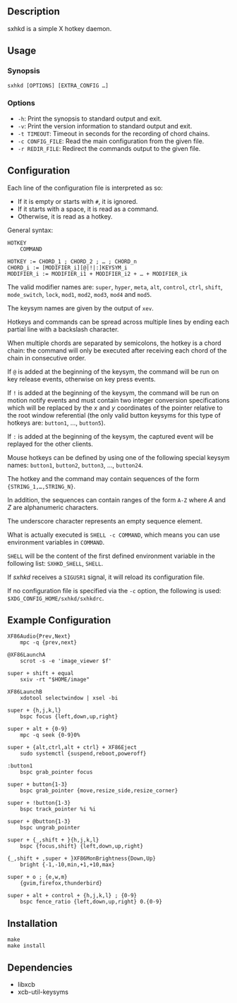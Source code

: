 ## Description

sxhkd is a simple X hotkey daemon.

## Usage

### Synopsis

    sxhkd [OPTIONS] [EXTRA_CONFIG …]

### Options

* `-h`: Print the synopsis to standard output and exit.
* `-v`: Print the version information to standard output and exit.
* `-t TIMEOUT`: Timeout in seconds for the recording of chord chains.
* `-c CONFIG_FILE`: Read the main configuration from the given file.
* `-r REDIR_FILE`: Redirect the commands output to the given file.

## Configuration

Each line of the configuration file is interpreted as so:
- If it is empty or starts with `#`, it is ignored.
- If it starts with a space, it is read as a command.
- Otherwise, it is read as a hotkey.

General syntax:

    HOTKEY
        COMMAND

    HOTKEY := CHORD_1 ; CHORD_2 ; … ; CHORD_n
    CHORD_i := [MODIFIER_i][@|!|:]KEYSYM_i
    MODIFIER_i := MODIFIER_i1 + MODIFIER_i2 + … + MODIFIER_ik

The valid modifier names are: `super`, `hyper`, `meta`, `alt`, `control`, `ctrl`, `shift`, `mode_switch`, `lock`, `mod1`, `mod2`, `mod3`, `mod4` and `mod5`.

The keysym names are given by the output of `xev`.

Hotkeys and commands can be spread across multiple lines by ending each partial line with a backslash character.

When multiple chords are separated by semicolons, the hotkey is a chord chain: the command will only be executed after receiving each chord of the chain in consecutive order.

If `@` is added at the beginning of the keysym, the command will be run on key release events, otherwise on key press events.

If `!` is added at the beginning of the keysym, the command will be run on motion notify events and must contain two integer conversion specifications which will be replaced by the *x* and *y* coordinates of the pointer relative to the root window referential (the only valid button keysyms for this type of hotkeys are: `button1`, …, `button5`).

If `:` is added at the beginning of the keysym, the captured event will be replayed for the other clients.

Mouse hotkeys can be defined by using one of the following special keysym names: `button1`, `button2`, `button3`, …, `button24`.

The hotkey and the command may contain sequences of the form `{STRING_1,…,STRING_N}`.

In addition, the sequences can contain ranges of the form `A-Z` where *A* and *Z* are alphanumeric characters.

The underscore character represents an empty sequence element.

What is actually executed is `SHELL -c COMMAND`, which means you can use environment variables in `COMMAND`.

`SHELL` will be the content of the first defined environment variable in the following list: `SXHKD_SHELL`, `SHELL`.

If *sxhkd* receives a `SIGUSR1` signal, it will reload its configuration file.

If no configuration file is specified via the `-c` option, the following is used: `$XDG_CONFIG_HOME/sxhkd/sxhkdrc`.

## Example Configuration

    XF86Audio{Prev,Next}
        mpc -q {prev,next}

    @XF86LaunchA
        scrot -s -e 'image_viewer $f'

    super + shift + equal
        sxiv -rt "$HOME/image"

    XF86LaunchB
        xdotool selectwindow | xsel -bi

    super + {h,j,k,l}
        bspc focus {left,down,up,right}

    super + alt + {0-9}
        mpc -q seek {0-9}0%

    super + {alt,ctrl,alt + ctrl} + XF86Eject
        sudo systemctl {suspend,reboot,poweroff}

    :button1
        bspc grab_pointer focus

    super + button{1-3}
        bspc grab_pointer {move,resize_side,resize_corner}

    super + !button{1-3}
        bspc track_pointer %i %i

    super + @button{1-3}
        bspc ungrab_pointer

    super + {_,shift + }{h,j,k,l}
        bspc {focus,shift} {left,down,up,right}

    {_,shift + ,super + }XF86MonBrightness{Down,Up}
        bright {-1,-10,min,+1,+10,max}

    super + o ; {e,w,m}
        {gvim,firefox,thunderbird}

    super + alt + control + {h,j,k,l} ; {0-9}
        bspc fence_ratio {left,down,up,right} 0.{0-9}



## Installation

    make
    make install

## Dependencies

- libxcb
- xcb-util-keysyms
